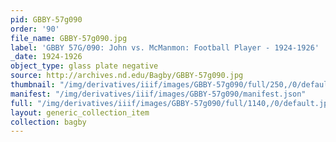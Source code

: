 ```yaml
---
pid: GBBY-57g090
order: '90'
file_name: GBBY-57g090.jpg
label: 'GBBY 57G/090: John vs. McManmon: Football Player - 1924-1926'
_date: 1924-1926
object_type: glass plate negative
source: http://archives.nd.edu/Bagby/GBBY-57g090.jpg
thumbnail: "/img/derivatives/iiif/images/GBBY-57g090/full/250,/0/default.jpg"
manifest: "/img/derivatives/iiif/images/GBBY-57g090/manifest.json"
full: "/img/derivatives/iiif/images/GBBY-57g090/full/1140,/0/default.jpg"
layout: generic_collection_item
collection: bagby
---
```

